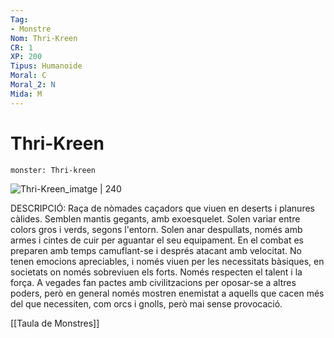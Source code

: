```yaml
---
Tag:
- Monstre
Nom: Thri-Kreen
CR: 1
XP: 200
Tipus: Humanoide
Moral: C
Moral_2: N
Mida: M
---
```

# Thri-Kreen

```statblock
monster: Thri-kreen
```

![Thri-Kreen_imatge | 240](https://static.wikia.nocookie.net/forgottenrealms/images/1/19/Thri-kreen-5e.jpg/revision/latest/scale-to-width-down/350?cb=20161118210858)

DESCRIPCIÓ: 
Raça de nòmades caçadors que viuen en deserts i planures càlides. Semblen mantis gegants, amb exoesquelet. Solen variar entre colors gros i verds, segons l'entorn. Solen anar despullats, només amb armes i cintes de cuir per aguantar el seu equipament. En el combat es preparen amb temps camuflant-se i després atacant amb velocitat. No tenen emocions apreciables, i només viuen per les necessitats bàsiques, en societats on només sobreviuen els forts. Només respecten el talent i la força. A vegades fan pactes amb civilitzacions per oposar-se a altres poders, però en general només mostren enemistat a aquells que cacen més del que necessiten, com orcs i gnolls, però mai sense provocació.

[[Taula de Monstres]]